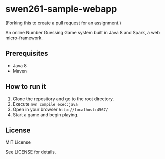 # swen261-sample-webapp

(Forking this to create a pull request for an assignment.)

An online Number Guessing Game system built in Java 8 and Spark,
a web micro-framework.


## Prerequisites

- Java 8
- Maven


## How to run it

1. Clone the repository and go to the root directory.
2. Execute `mvn compile exec:java`
3. Open in your browser `http://localhost:4567/`
4. Start a game and begin playing.


## License

MIT License

See LICENSE for details.
